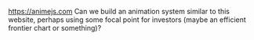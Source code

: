 https://animejs.com  Can we build an animation system similar to this website, perhaps using some focal point for investors (maybe an efficient frontier chart or something)?
